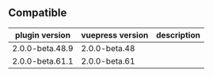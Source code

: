 ## Compatible

| plugin version  | vuepress version | description |
| --------------- | ---------------- | ----------- |
| 2.0.0-beta.48.9 | 2.0.0-beta.48    |             |
| 2.0.0-beta.61.1 | 2.0.0-beta.61    |             |
